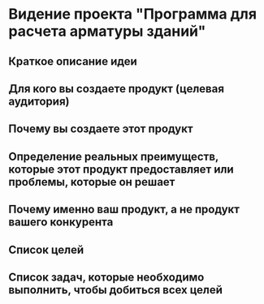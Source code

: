 # Видение проекта "Программа для расчета арматуры зданий"

## Краткое описание идеи


## Для кого вы создаете продукт (целевая аудитория)


## Почему вы создаете этот продукт


## Определение реальных преимуществ, которые этот продукт предоставляет или проблемы, которые он решает


## Почему именно ваш продукт, а не продукт вашего конкурента


## Список целей


## Список задач, которые необходимо выполнить, чтобы добиться всех целей
 

